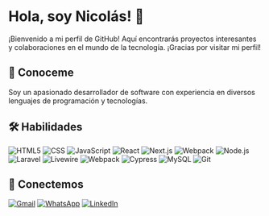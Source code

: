 # Hola, soy Nicolás! 👋

¡Bienvenido a mi perfil de GitHub! Aquí encontrarás proyectos interesantes y colaboraciones en el mundo de la tecnología. ¡Gracias por visitar mi perfil!
## 🚀 Conoceme
Soy un apasionado desarrollador de software con experiencia en diversos lenguajes de programación y tecnologías.


## 🛠 Habilidades
![HTML5](https://img.shields.io/badge/-HTML5-E34F26?style=flat-square&logo=html5&logoColor=white)
![CSS](https://img.shields.io/badge/-CSS-1572B6?style=flat-square&logo=css3&logoColor=white)
![JavaScript](https://img.shields.io/badge/-JavaScript-F7DF1E?style=flat-square&logo=javascript&logoColor=black)
![React](https://img.shields.io/badge/-React-61DAFB?style=flat-square&logo=react&logoColor=black)
![Next.js](https://img.shields.io/badge/-Next.js-000000?style=flat-square&logo=next.js&logoColor=white)
![Webpack](https://img.shields.io/badge/-Webpack-8DD6F9?style=flat-square&logo=webpack&logoColor=black)
![Node.js](https://img.shields.io/badge/-Node.js-339933?style=flat-square&logo=node.js&logoColor=white)
![Laravel](https://img.shields.io/badge/-Laravel-FF2D20?style=flat-square&logo=laravel&logoColor=white)
![Livewire](https://img.shields.io/badge/-Livewire-0C7D9D?style=flat-square&logo=livewire&logoColor=white)
![Webpack](https://img.shields.io/badge/-Webpack-8DD6F9?style=flat-square&logo=webpack&logoColor=black)
![Cypress](https://img.shields.io/badge/-Cypress-17202C?style=flat-square&logo=cypress&logoColor=white)
![MySQL](https://img.shields.io/badge/-MySQL-4479A1?style=flat-square&logo=mysql&logoColor=white)
![Git](https://img.shields.io/badge/-Git-F05032?style=flat-square&logo=git&logoColor=white)

## 🔗 Conectemos
[![Gmail](https://img.shields.io/badge/-Gmail-D14836?style=flat&logo=Gmail&logoColor=white)](mailto:nichagiro@gmail.com)
[![WhatsApp](https://img.shields.io/badge/-WhatsApp-25D366?style=flat&logo=WhatsApp&logoColor=white)](https://api.whatsapp.com/send?phone=3174865702)
[![LinkedIn](https://img.shields.io/badge/-LinkedIn-0077B5?style=flat&logo=Linkedin&logoColor=white)](https://www.linkedin.com/in/nicolas-chamorro-gir%C3%B3n-9aa594196/)

